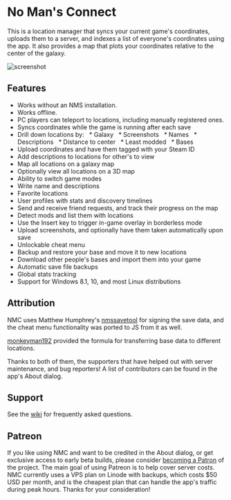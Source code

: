 # No Man's Connect

This is a location manager that syncs your current game's coordinates, uploads them to a server, and indexes a list of everyone's coordinates using the app. It also provides a map that plots your coordinates relative to the center of the galaxy.

![screenshot](https://github.com/jaszhix/NoMansConnect/raw/master/screenshot.png)

## Features

* Works without an NMS installation.
* Works offline.
* PC players can teleport to locations, including manually registered ones.
* Syncs coordinates while the game is running after each save
* Drill down locations by:
  * Galaxy
  * Screenshots
  * Names
  * Descriptions
  * Distance to center
  * Least modded
  * Bases
* Upload coordinates and have them tagged with your Steam ID
* Add descriptions to locations for other's to view
* Map all locations on a galaxy map
* Optionally view all locations on a 3D map
* Ability to switch game modes
* Write name and descriptions
* Favorite locations
* User profiles with stats and discovery timelines
* Send and receive friend requests, and track their progress on the map
* Detect mods and list them with locations
* Use the Insert key to trigger in-game overlay in borderless mode
* Upload screenshots, and optionally have them taken automatically upon save
* Unlockable cheat menu
* Backup and restore your base and move it to new locations
* Download other people's bases and import them into your game
* Automatic save file backups
* Global stats tracking
* Support for Windows 8.1, 10, and most Linux distributions

## Attribution

NMC uses Matthew Humphrey's [nmssavetool](https://github.com/matthew-humphrey/nmssavetool) for signing the save data, and the cheat menu functionality was ported to JS from it as well.

[monkeyman192](https://github.com/monkeyman192) provided the formula for transferring base data to different locations.

Thanks to both of them, the supporters that have helped out with server maintenance, and bug reporters! A list of contributors can be found in the app's About dialog.

## Support

See the [wiki](https://github.com/jaszhix/NoMansConnect/wiki) for frequently asked questions.

## Patreon

If you like using NMC and want to be credited in the About dialog, or get exclusive access to early beta builds, please consider [becoming a Patron](https://www.patreon.com/jaszhix) of the project. The main goal of using Patreon is to help cover server costs. NMC currently uses a VPS plan on Linode with backups, which costs $50 USD per month, and is the cheapest plan that can handle the app's traffic during peak hours. Thanks for your consideration!
